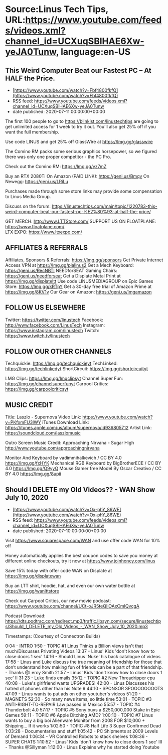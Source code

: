 # Source:Linus Tech Tips, URL:https://www.youtube.com/feeds/videos.xml?channel_id=UCXuqSBlHAE6Xw-yeJA0Tunw, language:en-US

## This Weird Computer Beat our Fastest PC – At HALF the Price.
 - [https://www.youtube.com/watch?v=Fbf4800fkfQ](https://www.youtube.com/watch?v=Fbf4800fkfQ)
 - RSS feed: https://www.youtube.com/feeds/videos.xml?channel_id=UCXuqSBlHAE6Xw-yeJA0Tunw
 - date published: 2020-07-11 00:00:00+00:00

The first 100 people to go to https://blinkist.com/linustechtips are going to get unlimited access for 1 week to try it out. You’ll also get 25% off if you want the full membership.

Use code LINUS and get 25% off GlassWire at https://lmg.gg/glasswire

The Comino RM packs some serious graphics horsepower, so we figured there was only one proper competitor - the PC Pro.

Check out the Comino RM: https://lmg.gg/yz7mZ

Buy an RTX 2080Ti 
On Amazon (PAID LINK): https://geni.us/Bmqv 
On Newegg: https://geni.us/LRiLu

Purchases made through some store links may provide some compensation to Linus Media Group.

Discuss on the forum: https://linustechtips.com/main/topic/1220783-this-weird-computer-beat-our-fastest-pc-%E2%80%93-at-half-the-price/

GET MERCH: http://www.LTTStore.com/
SUPPORT US ON FLOATPLANE: https://www.floatplane.com/  
LTX EXPO: https://www.ltxexpo.com/   

AFFILIATES & REFERRALS
---------------------------------------------------
Affiliates, Sponsors & Referrals: https://lmg.gg/sponsors
Get Private Internet Access VPN at https://lmg.gg/pialinus2
Get a Mech Keyboard: https://geni.us/RecNBTI
NEEDforSEAT Gaming Chairs: https://geni.us/needforseat
Get a Displate Metal Print at https://lmg.gg/displateltt
Use code LINUSMEDIAGROUP on Epic Games Store: https://lmg.gg/kRTpY
Get a 30-day free trial of Amazon Prime at https://lmg.gg/8KV1v
Our Gear on Amazon: https://geni.us/lmgamazon
 
FOLLOW US ELSEWHERE
---------------------------------------------------  
Twitter: https://twitter.com/linustech
Facebook: http://www.facebook.com/LinusTech
Instagram: https://www.instagram.com/linustech
Twitch: https://www.twitch.tv/linustech

FOLLOW OUR OTHER CHANNELS
---------------------------------------------------  
Techquickie: https://lmg.gg/techquickieyt
TechLinked: https://lmg.gg/techlinkedyt
ShortCircuit: https://lmg.gg/shortcircuityt

LMG Clips: https://lmg.gg/lmgclipsyt
Channel Super Fun: https://lmg.gg/channelsuperfunyt
Carpool Critics: https://lmg.gg/carpoolcriticsyt

MUSIC CREDIT
---------------------------------------------------  
Title: Laszlo - Supernova
Video Link: https://www.youtube.com/watch?v=PKfxmFU3lWY
iTunes Download Link: https://itunes.apple.com/us/album/supernova/id936805712
Artist Link: https://soundcloud.com/laszlomusic

Outro Screen Music Credit: Approaching Nirvana - Sugar High http://www.youtube.com/approachingnirvana

Monitor And Keyboard by vadimmihalkevich / CC BY 4.0 https://lmg.gg/fxHYK 
Mechanical RGB Keyboard by BigBrotherECE / CC BY 4.0 https://lmg.gg/Q9yyQ 
Mouse Gamer free Model By Oscar Creativo / CC BY 4.0 https://lmg.gg/8upii

## Should I DELETE my Old Videos?? - WAN Show July 10, 2020
 - [https://www.youtube.com/watch?v=Ox-phY_86WE](https://www.youtube.com/watch?v=Ox-phY_86WE)
 - RSS feed: https://www.youtube.com/feeds/videos.xml?channel_id=UCXuqSBlHAE6Xw-yeJA0Tunw
 - date published: 2020-07-10 00:00:00+00:00

Visit https://www.squarespace.com/WAN and use offer code WAN for 10% off

Honey automatically applies the best coupon codes to save you money at different online checkouts, try it now at https://www.joinhoney.com/linus

Save 15% today with offer code WAN on Displate at https://lmg.gg/displatewan

Buy an LTT shirt, hoodie, hat, and even our own water bottle at https://lmg.gg/wanlttstore

Check out Carpool Critics, our new movie podcast: https://www.youtube.com/channel/UCt-oJR5teQIjOAxCmIQvcgA

Podcast Download: https://dts.podtrac.com/redirect.mp3/traffic.libsyn.com/secure/linustechtips/Should_I_DELETE_my_Old_Videos_-_WAN_Show_July_10_2020.mp3

Timestamps: (Courtesy of Connectron Builds)

0:04 - INTRO
1:50 - TOPIC #1 Linus Thinks a Billion views isn't that much/Discusses Privating Videos
           13:37 - Linus' Kids 'don't know how to close doors 1 sec'
           14:16 - Should Linus 'Nuke' his back catalogue of videos
           17:58 - Linus and Luke discuss the true meaning of friendship for those that don’t understand how making fun of friends can be a part of that friendship. - Thanks @Leroy Smith
           21:57 - Linus' Kids 'don't know how to close doors 1 sec' II
31:23 - Luke finds emails
35:12 - TOPIC #2 New Threadripper cpu
40:08 - Luke's girlfriend wants UPGRADES!
42:00 - Linus Discusses his hatred of phones other than his Note 9
44:10 - SPONSOR SPOOOOOOOOTS
              47:09 - Linus wants to put ads on other youtuber's videos
              51:20 - MAGNETS
52:30 - So many news items, so little time
53:01 - TOPIC #3 ANTI-RIGHT-TO-REPAIR Law passed in Mexico
55:57 - TOPIC #4 Thunderbolt 4.0
57:17 - TOPIC #5 Sony buys a $250,000,000 Stake in Epic Games
59:11 - TOPIC #6 Apple Ditching AMD?
1:00:10 - TOPIC #7 Linus wants to buy a big boi Alienware Monitor from 2008 FOR $10,000 + Shipping... If it works
1:02:50 - TOPIC #8 Half Life 3 Super Confirmed Dead
1:03:28 - Documentaries and stuff
1:05:42 - PC Shipments at 2009 Levels of Demand
1:06:34 - VR Controlled Robots to stack shelves
1:08:36 - SUPER CHATS
             1:10:52 - Linus' Kids 'don't know how to close doors 1 sec' III - Thanks @Sillyman
             1:12:00 - Linus Explains why he started doing Youtube

